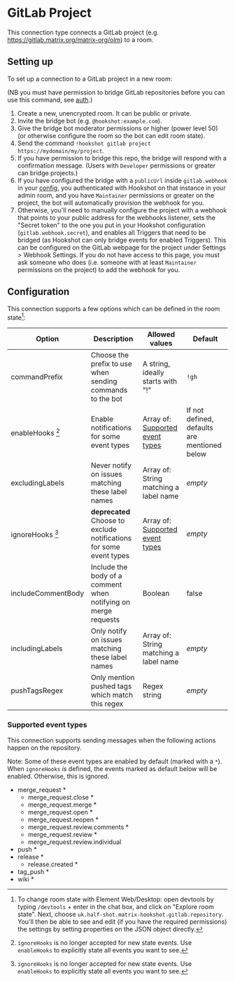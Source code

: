# GitLab Project

This connection type connects a GitLab project (e.g. https://gitlab.matrix.org/matrix-org/olm) to a room.

## Setting up

To set up a connection to a GitLab project in a new room:

(NB you must have permission to bridge GitLab repositories before you can use this command, see [auth](../auth.html#gitlab).)

1. Create a new, unencrypted room. It can be public or private.
2. Invite the bridge bot (e.g. `@hookshot:example.com`).
3. Give the bridge bot moderator permissions or higher (power level 50) (or otherwise configure the room so the bot can edit room state).
4. Send the command `!hookshot gitlab project https://mydomain/my/project`.
5. If you have permission to bridge this repo, the bridge will respond with a confirmation message. (Users with `Developer` permissions or greater can bridge projects.)
6. If you have configured the bridge with a `publicUrl` inside `gitlab.webhook` in your [config](../../setup/gitlab.md), you authenticated with Hookshot on that instance in your admin room, and you have `Maintainer` permissions or greater on the project, the bot will automatically provision the webhook for you.
7. Otherwise, you'll need to manually configure the project with a webhook that points to your public address for the webhooks listener, sets the "Secret token" to the one you put in your Hookshot configuration (`gitlab.webhook.secret`), and enables all Triggers that need to be bridged (as Hookshot can only bridge events for enabled Triggers). This can be configured on the GitLab webpage for the project under Settings > Webhook Settings. If you do not have access to this page, you must ask someone who does (i.e. someone with at least `Maintainer` permissions on the project) to add the webhook for you.

## Configuration

This connection supports a few options which can be defined in the room state[^2]:

| Option             | Description                                                         | Allowed values                                            | Default                                      |
| ------------------ | ------------------------------------------------------------------- | --------------------------------------------------------- | -------------------------------------------- |
| commandPrefix      | Choose the prefix to use when sending commands to the bot           | A string, ideally starts with "!"                         | `!gh`                                        |
| enableHooks [^1]   | Enable notifications for some event types                           | Array of: [Supported event types](#supported-event-types) | If not defined, defaults are mentioned below |
| excludingLabels    | Never notify on issues matching these label names                   | Array of: String matching a label name                    | _empty_                                      |
| ignoreHooks [^1]   | **deprecated** Choose to exclude notifications for some event types | Array of: [Supported event types](#supported-event-types) | _empty_                                      |
| includeCommentBody | Include the body of a comment when notifying on merge requests      | Boolean                                                   | false                                        |
| includingLabels    | Only notify on issues matching these label names                    | Array of: String matching a label name                    | _empty_                                      |
| pushTagsRegex      | Only mention pushed tags which match this regex                     | Regex string                                              | _empty_                                      |

[^1]: `ignoreHooks` is no longer accepted for new state events. Use `enableHooks` to explicitly state all events you want to see.

[^2]: To change room state with Element Web/Desktop: open devtools by typing `/devtools` + enter in the chat box, and click on "Explore room state". Next, choose `uk.half-shot.matrix-hookshot.gitlab.repository`. You'll then be able to see and edit (if you have the required permissions) the settings by setting properties on the JSON object directly.

### Supported event types

This connection supports sending messages when the following actions happen on the repository.

Note: Some of these event types are enabled by default (marked with a `*`). When `ignoreHooks` _is_ defined,
the events marked as default below will be enabled. Otherwise, this is ignored.

- merge_request \*
  - merge_request.close \*
  - merge_request.merge \*
  - merge_request.open \*
  - merge_request.reopen \*
  - merge_request.review.comments \*
  - merge_request.review \*
  - merge_request.review.individual
- push \*
- release \*
  - release.created \*
- tag_push \*
- wiki \*
